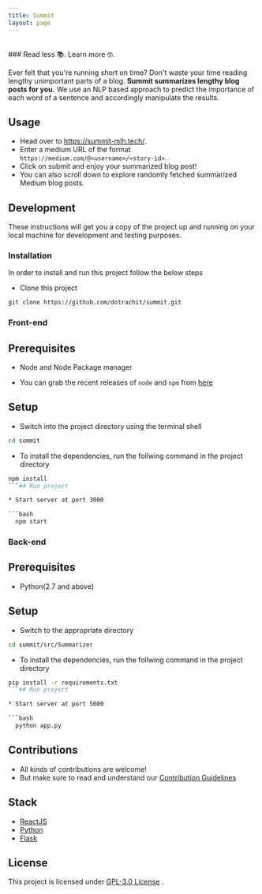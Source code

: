 ```yaml
---
title: Summit
layout: page
---
```


<br>
### Read less 📚. Learn more 🤓.

Ever felt that you're running short on time? Don't waste your time reading lengthy unimportant parts of a blog. **Summit summarizes lengthy blog posts for you.**
We use an NLP based approach to predict the importance of each word of a sentence and accordingly manipulate the results.

## Usage
* Head over to https://summit-mlh.tech/.
* Enter a medium URL of the format `https://medium.com/@<username>/<story-id>`.
* Click on submit and enjoy your summarized blog post!
* You can also scroll down to explore randomly fetched summarized Medium blog posts.

## Development

These instructions will get you a copy of the project up and running on your local machine for development and testing
purposes.

### Installation

In order to install and run this project follow the below steps

* Clone this project
```bash
git clone https://github.com/dotrachit/summit.git
```

### Front-end
## Prerequisites
* Node and Node Package manager
- You can grab the recent releases of `node` and `npm` from [here](https://nodejs.org/)
## Setup

* Switch into the project directory using the terminal shell
```bash
cd summit
```
* To install the dependencies, run the follwing command in the project directory
```bash
npm install
```## Run project

* Start server at port 3000

```bash
  npm start
```
### Back-end
## Prerequisites

* Python(2.7 and above)
## Setup

* Switch to the appropriate directory
```bash
cd summit/src/Summarizer
```
* To install the dependencies, run the follwing command in the project directory
```bash
pip install -r requirements.txt
```## Run project

* Start server at port 5000

```bash
  python app.py
```
## Contributions
- All kinds of contributions are welcome!
- But make sure to read and understand our [Contribution Guidelines](CONTRIBUTING.md)

## Stack 

- [ReactJS](https://reactjs.org/)
- [Python](https://www.python.org/)
- [Flask](https://flask.palletsprojects.com/en/1.1.x/)

## License

This project is licensed under [GPL-3.0 License](./LICENSE) .